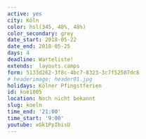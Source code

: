 ```yaml
---
active: yes
city: Köln
color: hsl(345, 48%, 48%)
color_secondary: grey
date_start: 2018-05-22
date_end: 2018-05-25
days: 4
deadline: Warteliste!
extends: _layouts.camps
form: 5133d262-3f8c-4bc7-8323-3c7f52507dc8
# headerimage: header01.jpg
holidays: Kölner Pfingstferien
id: koe1805
location: Noch nicht bekannt
slug: koeln
time_end: '21:00'
time_start: '9:00'
youtube: xGk1PpIbisU
---
```

